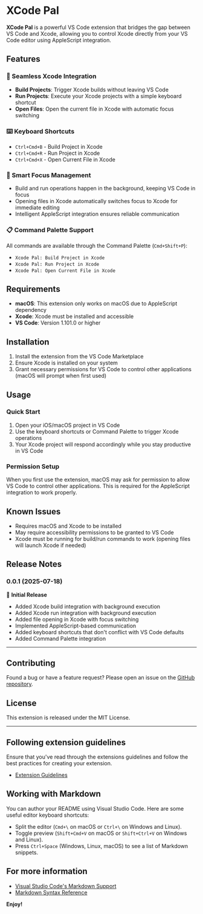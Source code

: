 # XCode Pal

**XCode Pal** is a powerful VS Code extension that bridges the gap between VS Code and Xcode, allowing you to control Xcode directly from your VS Code editor using AppleScript integration.

## Features

### 🚀 Seamless Xcode Integration
- **Build Projects**: Trigger Xcode builds without leaving VS Code
- **Run Projects**: Execute your Xcode projects with a simple keyboard shortcut
- **Open Files**: Open the current file in Xcode with automatic focus switching

### ⌨️ Keyboard Shortcuts
- `Ctrl+Cmd+B` - Build Project in Xcode
- `Ctrl+Cmd+R` - Run Project in Xcode
- `Ctrl+Cmd+X` - Open Current File in Xcode

### 🎯 Smart Focus Management
- Build and run operations happen in the background, keeping VS Code in focus
- Opening files in Xcode automatically switches focus to Xcode for immediate editing
- Intelligent AppleScript integration ensures reliable communication

### 📋 Command Palette Support
All commands are available through the Command Palette (`Cmd+Shift+P`):
- `Xcode Pal: Build Project in Xcode`
- `Xcode Pal: Run Project in Xcode`
- `Xcode Pal: Open Current File in Xcode`

## Requirements

- **macOS**: This extension only works on macOS due to AppleScript dependency
- **Xcode**: Xcode must be installed and accessible
- **VS Code**: Version 1.101.0 or higher

## Installation

1. Install the extension from the VS Code Marketplace
2. Ensure Xcode is installed on your system
3. Grant necessary permissions for VS Code to control other applications (macOS will prompt when first used)

## Usage

### Quick Start
1. Open your iOS/macOS project in VS Code
2. Use the keyboard shortcuts or Command Palette to trigger Xcode operations
3. Your Xcode project will respond accordingly while you stay productive in VS Code

### Permission Setup
When you first use the extension, macOS may ask for permission to allow VS Code to control other applications. This is required for the AppleScript integration to work properly.

## Known Issues

- Requires macOS and Xcode to be installed
- May require accessibility permissions to be granted to VS Code
- Xcode must be running for build/run commands to work (opening files will launch Xcode if needed)

## Release Notes

### 0.0.1 (2025-07-18)

🎉 **Initial Release**

- Added Xcode build integration with background execution
- Added Xcode run integration with background execution
- Added file opening in Xcode with focus switching
- Implemented AppleScript-based communication
- Added keyboard shortcuts that don't conflict with VS Code defaults
- Added Command Palette integration

---

## Contributing

Found a bug or have a feature request? Please open an issue on the [GitHub repository](https://github.com/your-username/xcode-pal).

## License

This extension is released under the MIT License.

---

## Following extension guidelines

Ensure that you've read through the extensions guidelines and follow the best practices for creating your extension.

* [Extension Guidelines](https://code.visualstudio.com/api/references/extension-guidelines)

## Working with Markdown

You can author your README using Visual Studio Code. Here are some useful editor keyboard shortcuts:

* Split the editor (`Cmd+\` on macOS or `Ctrl+\` on Windows and Linux).
* Toggle preview (`Shift+Cmd+V` on macOS or `Shift+Ctrl+V` on Windows and Linux).
* Press `Ctrl+Space` (Windows, Linux, macOS) to see a list of Markdown snippets.

## For more information

* [Visual Studio Code's Markdown Support](http://code.visualstudio.com/docs/languages/markdown)
* [Markdown Syntax Reference](https://help.github.com/articles/markdown-basics/)

**Enjoy!**
